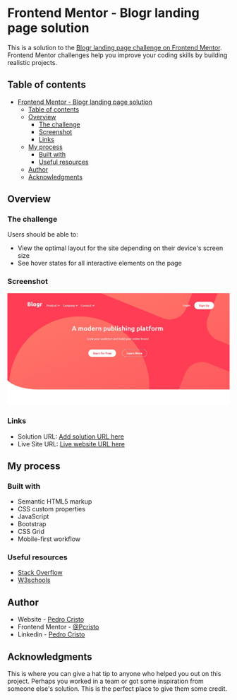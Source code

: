 # Frontend Mentor - Blogr landing page solution

This is a solution to the [Blogr landing page challenge on Frontend Mentor](https://www.frontendmentor.io/challenges/blogr-landing-page-EX2RLAApP). Frontend Mentor challenges help you improve your coding skills by building realistic projects. 

## Table of contents

- [Frontend Mentor - Blogr landing page solution](#frontend-mentor---blogr-landing-page-solution)
  - [Table of contents](#table-of-contents)
  - [Overview](#overview)
    - [The challenge](#the-challenge)
    - [Screenshot](#screenshot)
    - [Links](#links)
  - [My process](#my-process)
    - [Built with](#built-with)
    - [Useful resources](#useful-resources)
  - [Author](#author)
  - [Acknowledgments](#acknowledgments)


## Overview

### The challenge

Users should be able to:

- View the optimal layout for the site depending on their device's screen size
- See hover states for all interactive elements on the page

### Screenshot

![](./assets/readme/images/fronteend-mentor-blogr-cover.jpg)


### Links

- Solution URL: [Add solution URL here](https://your-solution-url.com)
- Live Site URL: [Live website URL here](https://frontend-mentor-blogr-page.netlify.app/)

## My process

### Built with

- Semantic HTML5 markup
- CSS custom properties
- JavaScript
- Bootstrap
- CSS Grid
- Mobile-first workflow


### Useful resources

- [Stack Overflow](https://stackoverflow.com/) 
- [W3schools](https://www.w3schools.com/) 

## Author

- Website - [Pedro Cristo](https://pedro-portfolio-website.netlify.app/)
- Frontend Mentor - [@Pcristo](https://www.frontendmentor.io/profile/Pcristo)
- Linkedin - [Pedro Cristo](https://www.linkedin.com/in/pedro-cristo/)



## Acknowledgments

This is where you can give a hat tip to anyone who helped you out on this project. Perhaps you worked in a team or got some inspiration from someone else's solution. This is the perfect place to give them some credit.

